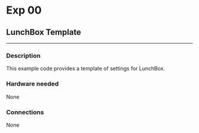 # Exp 00 
## LunchBox Template
___

### Description

This example code provides a template of settings for LunchBox.

### Hardware needed

None

### Connections

None
